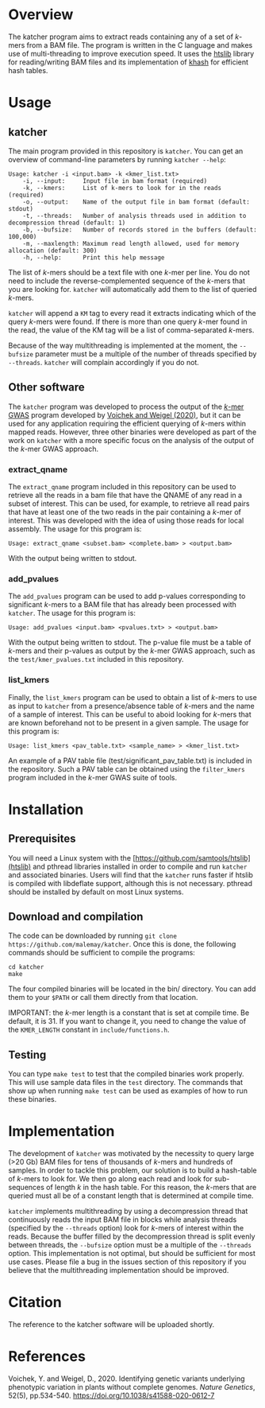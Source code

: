 # Overview

The katcher program aims to extract reads containing any of a set of *k*-mers
from a BAM file. The program is written in the C language and makes use of
multi-threading to improve execution speed. It uses the
[htslib](https://github.com/samtools/htslib) library for reading/writing BAM
files and its implementation of
[khash](https://github.com/samtools/htslib/blob/develop/htslib/khash.h) for
efficient hash tables.

# Usage

## katcher

The main program provided in this repository is `katcher`. You can get an overview
of command-line parameters by running `katcher --help`:

	Usage: katcher -i <input.bam> -k <kmer_list.txt>
		-i, --input:     Input file in bam format (required)
		-k, --kmers:     List of k-mers to look for in the reads (required)
		-o, --output:    Name of the output file in bam format (default: stdout)
		-t, --threads:   Number of analysis threads used in addition to decompression thread (default: 1)
		-b, --bufsize:   Number of records stored in the buffers (default: 100,000)
		-m, --maxlength: Maximum read length allowed, used for memory allocation (default: 300)
		-h, --help:      Print this help message

The list of *k*-mers should be a text file with one *k*-mer per line. You do not need
to include the reverse-complemented sequence of the *k*-mers that you are looking for.
`katcher` will automatically add them to the list of queried *k*-mers.

`katcher` will append a `KM` tag to every read it extracts indicating which of the query
*k*-mers were found. If there is more than one query *k*-mer found in the read, the value
of the KM tag will be a list of comma-separated *k*-mers.

Because of the way multithreading is implemented at the moment, the `--bufsize`
parameter must be a multiple of the number of threads specified by `--threads`. 
`katcher` will complain accordingly if you do not.

## Other software

The `katcher` program was developed to process the output of the
[*k*-mer GWAS](https://github.com/voichek/kmersGWAS) program developed by
[Voichek and Weigel (2020)](https://doi.org/10.1038/s41588-020-0612-7), but it can be used
for any application requiring the efficient querying of *k*-mers within mapped
reads.  However, three other binaries were developed as part of the work on `katcher`
with a more specific focus on the analysis of the output of the *k*-mer GWAS
approach.

### extract_qname

The `extract_qname` program included in this repository can be used to retrieve
all the reads in a bam file that have the QNAME of any read in a subset of interest.
This can be used, for example, to retrieve all read pairs that have at least one
of the two reads in the pair containing a *k*-mer of interest. This was developed
with the idea of using those reads for local assembly. The usage for this program is:

	Usage: extract_qname <subset.bam> <complete.bam> > <output.bam>

With the output being written to stdout.

### add_pvalues

The `add_pvalues` program can be used to add p-values corresponding to significant
*k*-mers to a BAM file that has already been processed with `katcher`. The usage
for this program is:

	Usage: add_pvalues <input.bam> <pvalues.txt> > <output.bam>

With the output being written to stdout. The p-value file must be a table
of *k*-mers and their p-values as output by the *k*-mer GWAS approach, such
as the `test/kmer_pvalues.txt` included in this repository.

### list_kmers

Finally, the `list_kmers` program can be used to obtain a list of *k*-mers to
use as input to `katcher` from a presence/absence table of *k*-mers and the
name of a sample of interest. This can be useful to aboid looking for *k*-mers
that are known beforehand not to be present in a given sample. The usage
for this program is:

	Usage: list_kmers <pav_table.txt> <sample_name> > <kmer_list.txt>

An example of a PAV table file (test/significant_pav_table.txt) is included in
the repository. Such a PAV table can be obtained using the `filter_kmers`
program included in the *k*-mer GWAS suite of tools.

# Installation

## Prerequisites

You will need a Linux system with the
[https://github.com/samtools/htslib](htslib) and pthread libraries installed in
order to compile and run `katcher` and associated binaries. Users will find
that the `katcher` runs faster if htslib is compiled with libdeflate support,
although this is not necessary. pthread should be installed by default on most
Linux systems.

## Download and compilation

The code can be downloaded by running `git clone https://github.com/malemay/katcher`.
Once this is done, the following commands should be sufficient to compile the programs:

	cd katcher
	make

The four compiled binaries will be located in the bin/ directory. You can add them to
your `$PATH` or call them directly from that location.

IMPORTANT: the *k*-mer length is a constant that is set at compile time. Be default, it is
31. If you want to change it, you need to change the value of the `KMER_LENGTH` constant
in `include/functions.h`.

## Testing

You can type `make test` to test that the compiled binaries work properly. This
will use sample data files in the `test` directory. The commands that show up
when running `make test` can be used as examples of how to run these binaries.

# Implementation

The development of `katcher` was motivated by the necessity to query large (>20 Gb)
BAM files for tens of thousands of *k*-mers and hundreds of samples. In order to tackle
this problem, our solution is to build a hash-table of *k*-mers to look for. We then go
along each read and look for sub-sequences of length *k* in the hash table. For this reason,
the *k*-mers that are queried must all be of a constant length that is determined at
compile time.

`katcher` implements multithreading by using a decompression thread that continuously reads
the input BAM file in blocks while analysis threads (specified by the `--threads` option)
look for *k*-mers of interest within the reads. Because the buffer filled by the decompression
thread is split evenly between threads, the `--bufsize` option must be a multiple of the
`--threads` option. This implementation is not optimal, but should be sufficient for most use
cases. Please file a bug in the issues section of this repository if you believe that the
multithreading implementation should be improved.

# Citation

The reference to the katcher software will be uploaded shortly.

# References

Voichek, Y. and Weigel, D., 2020. Identifying genetic variants underlying
phenotypic variation in plants without complete genomes. *Nature Genetics*,
52(5), pp.534-540. <https://doi.org/10.1038/s41588-020-0612-7>


